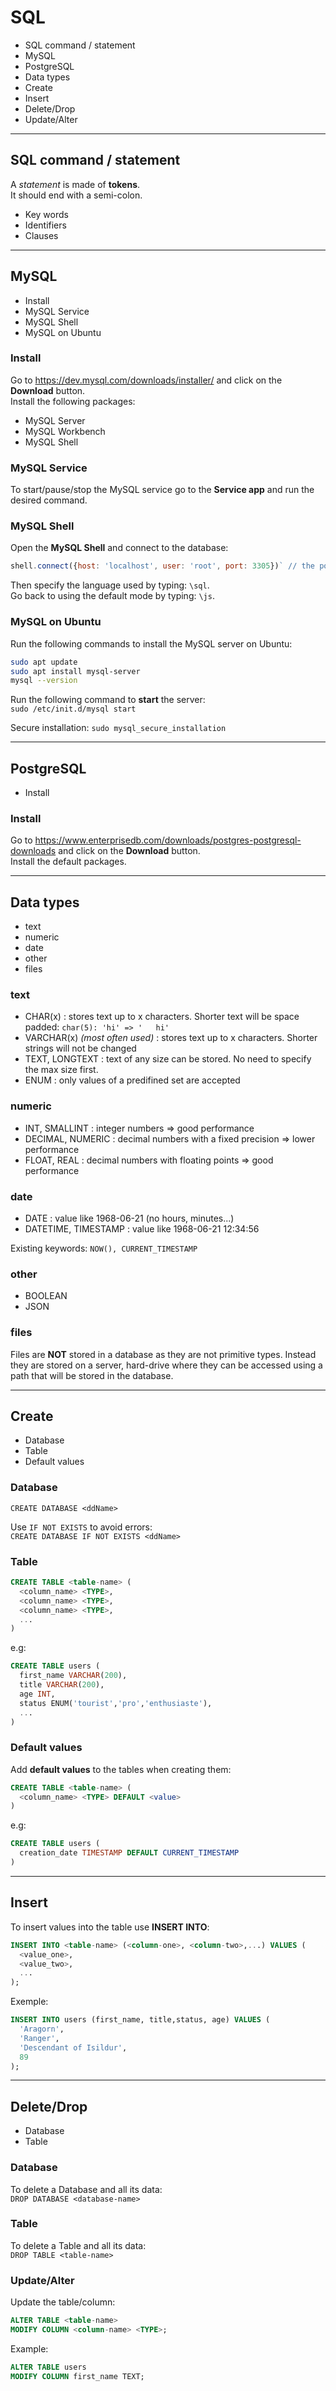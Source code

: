 # SQL

- SQL command / statement
- MySQL
- PostgreSQL
- Data types
- Create
- Insert
- Delete/Drop
- Update/Alter

---

## SQL command / statement

A _statement_ is made of **tokens**.  
It should end with a semi-colon.

- Key words
- Identifiers
- Clauses

---

## MySQL

- Install
- MySQL Service
- MySQL Shell
- MySQL on Ubuntu

### Install

Go to <https://dev.mysql.com/downloads/installer/> and click on the **Download** button.  
Install the following packages:  

- MySQL Server
- MySQL Workbench
- MySQL Shell

### MySQL Service

To start/pause/stop the MySQL service go to the **Service app** and run the desired command.

### MySQL Shell

Open the **MySQL Shell** and connect to the database:  

```javascript
shell.connect({host: 'localhost', user: 'root', port: 3305})` // the port option is only necessary if a port other than the default (3306) was specified  
```

Then specify the language used by typing: `\sql`.  
Go back to using the default mode by typing: `\js`.  

### MySQL on Ubuntu

Run the following commands to install the MySQL server on Ubuntu:

```bash
sudo apt update
sudo apt install mysql-server
mysql --version
```

Run the following command to **start** the server:  
`sudo /etc/init.d/mysql start`  

Secure installation:
`sudo mysql_secure_installation`  

---

## PostgreSQL

- Install

### Install

Go to <https://www.enterprisedb.com/downloads/postgres-postgresql-downloads> and click on the **Download** button.  
Install the default packages.  

---

## Data types

- text
- numeric
- date
- other
- files

### text

- CHAR(x) : stores text up to x characters. Shorter text will be space padded: `char(5): 'hi' => '   hi'`
- VARCHAR(x) _(most often used)_ : stores text up to x characters. Shorter strings will not be changed
- TEXT, LONGTEXT : text of any size can be stored. No need to specify the max size first.
- ENUM : only values of a predifined set are accepted  

### numeric

- INT, SMALLINT : integer numbers => good performance
- DECIMAL, NUMERIC : decimal numbers with a fixed precision => lower performance
- FLOAT, REAL : decimal numbers with floating points => good performance

### date

- DATE : value like 1968-06-21 (no hours, minutes...)
- DATETIME, TIMESTAMP : value like 1968-06-21 12:34:56  

Existing keywords: `NOW(), CURRENT_TIMESTAMP`  

### other

- BOOLEAN
- JSON

### files

Files are **NOT** stored in a database as they are not primitive types. Instead they are stored on a server, hard-drive where they can be accessed using a path that will be stored in the database.

---

## Create

- Database
- Table
- Default values

### Database

`CREATE DATABASE <ddName>`

Use `IF NOT EXISTS` to avoid errors:  
`CREATE DATABASE IF NOT EXISTS <ddName>`

### Table

```sql
CREATE TABLE <table-name> (
  <column_name> <TYPE>, 
  <column_name> <TYPE>, 
  <column_name> <TYPE>,
  ...
)
```

e.g:  

```sql
CREATE TABLE users (
  first_name VARCHAR(200), 
  title VARCHAR(200),
  age INT, 
  status ENUM('tourist','pro','enthusiaste'),
  ...
)
```

### Default values

Add **default values** to the tables when creating them:  
```sql
CREATE TABLE <table-name> (
  <column_name> <TYPE> DEFAULT <value>
)
```

e.g:  

```sql
CREATE TABLE users (
  creation_date TIMESTAMP DEFAULT CURRENT_TIMESTAMP
)
```

---

## Insert

To insert values into the table use **INSERT INTO**:

```sql
INSERT INTO <table-name> (<column-one>, <column-two>,...) VALUES (
  <value_one>,
  <value_two>,
  ...
);
```

Exemple:  

```sql
INSERT INTO users (first_name, title,status, age) VALUES (
  'Aragorn',
  'Ranger',
  'Descendant of Isildur',
  89
);
```

---

## Delete/Drop

- Database
- Table

### Database

To delete a Database and all its data:  
`DROP DATABASE <database-name>`

### Table

To delete a Table and all its data:  
`DROP TABLE <table-name>`

### Update/Alter

Update the table/column:  

```sql
ALTER TABLE <table-name>
MODIFY COLUMN <column-name> <TYPE>;
```

Example:

```sql
ALTER TABLE users
MODIFY COLUMN first_name TEXT;
```
